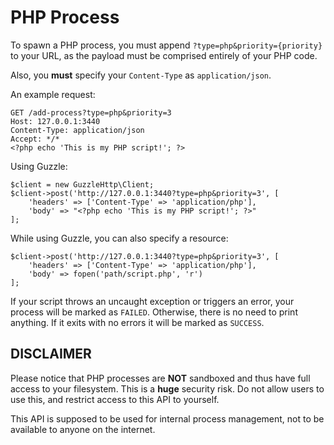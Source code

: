 PHP Process
===========

To spawn a PHP process, you must append `?type=php&priority={priority}` to your URL, as the payload
must be comprised entirely of your PHP code.

Also, you **must** specify your `Content-Type` as `application/json`.

An example request:

    GET /add-process?type=php&priority=3
    Host: 127.0.0.1:3440
    Content-Type: application/json
    Accept: */*
    <?php echo 'This is my PHP script!'; ?>
    
Using Guzzle:

    $client = new GuzzleHttp\Client;
    $client->post('http://127.0.0.1:3440?type=php&priority=3', [
        'headers' => ['Content-Type' => 'application/php'],
        'body' => "<?php echo 'This is my PHP script!'; ?>"
    ];
    
While using Guzzle, you can also specify a resource:

    $client->post('http://127.0.0.1:3440?type=php&priority=3', [
        'headers' => ['Content-Type' => 'application/php'],
        'body' => fopen('path/script.php', 'r')
    ];
    
If your script throws an uncaught exception or triggers an error, your process will be marked as `FAILED`.
Otherwise, there is no need to print anything. If it exits with no errors it will be marked as `SUCCESS`.

DISCLAIMER
----------

Please notice that PHP processes are **NOT** sandboxed and thus have full access to your filesystem.
This is a **huge** security risk. Do not allow users to use this, and restrict access to this API to yourself.

This API is supposed to be used for internal process management, not to be available to anyone on the internet.